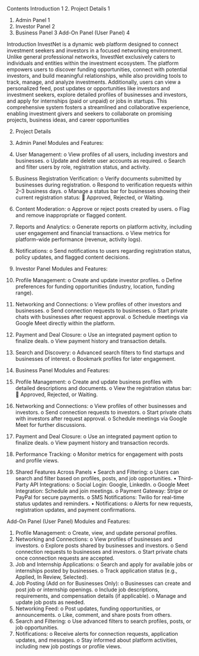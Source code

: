 
Contents
Introduction	1
2. Project Details	1
1. Admin Panel	1
2. Investor Panel	2
3. Business Panel	3
Add-On Panel (User Panel)	4

Introduction
InvestNet is a dynamic web platform designed to connect investment seekers and investors in a focused networking environment. Unlike general professional networks, InvestNet exclusively caters to individuals and entities within the investment ecosystem. The platform empowers users to discover funding opportunities, connect with potential investors, and build meaningful relationships, while also providing tools to track, manage, and analyze investments. Additionally, users can view a personalized feed, post updates or opportunities like investors and investment seekers, explore detailed profiles of businesses and investors, and apply for internships (paid or unpaid) or jobs in startups. This comprehensive system fosters a streamlined and collaborative experience, enabling investment givers and seekers to collaborate on promising projects, business ideas, and career opportunities


2. Project Details

1. Admin Panel
Modules and Features:
1.	User Management:
o	View profiles of all users, including investors and businesses.
o	Update and delete user accounts as required.
o	Search and filter users by role, registration status, and activity.
2.	Business Registration Verification:
o	Verify documents submitted by businesses during registration.
o	Respond to verification requests within 2–3 business days.
o	Manage a status bar for businesses showing their current registration status:
	Approved, Rejected, or Waiting.
3.	Content Moderation:
o	Approve or reject posts created by users.
o	Flag and remove inappropriate or flagged content.
4.	Reports and Analytics:
o	Generate reports on platform activity, including user engagement and financial transactions.
o	View metrics for platform-wide performance (revenue, activity logs).
5.	Notifications:
o	Send notifications to users regarding registration status, policy updates, and flagged content decisions.





2. Investor Panel
Modules and Features:
1.	Profile Management:
o	Create and update investor profiles.
o	Define preferences for funding opportunities (industry, location, funding range).
2.	Networking and Connections:
o	View profiles of other investors and businesses.
o	Send connection requests to businesses.
o	Start private chats with businesses after request approval.
o	Schedule meetings via Google Meet directly within the platform.
3.	Payment and Deal Closure:
o	Use an integrated payment option to finalize deals.
o	View payment history and transaction details.
4.	Search and Discovery:
o	Advanced search filters to find startups and businesses of interest.
o	Bookmark profiles for later engagement.

3. Business Panel
Modules and Features:
1.	Profile Management:
o	Create and update business profiles with detailed descriptions and documents.
o	View the registration status bar:
	Approved, Rejected, or Waiting.
2.	Networking and Connections:
o	View profiles of other businesses and investors.
o	Send connection requests to investors.
o	Start private chats with investors after request approval.
o	Schedule meetings via Google Meet for further discussions.
3.	Payment and Deal Closure:
o	Use an integrated payment option to finalize deals.
o	View payment history and transaction records.
4.	Performance Tracking:
o	Monitor metrics for engagement with posts and profile views.






5. Shared Features Across Panels
•	Search and Filtering:
o	Users can search and filter based on profiles, posts, and job opportunities.
•	Third-Party API Integrations:
o	Social Login: Google, LinkedIn.
o	Google Meet Integration: Schedule and join meetings.
o	Payment Gateway: Stripe or PayPal for secure payments.
o	SMS Notifications: Twilio for real-time status updates and reminders.
•	Notifications:
o	Alerts for new requests, registration updates, and payment confirmations.




Add-On Panel (User Panel)
Modules and Features:
1.	Profile Management:
o	Create, view, and update personal profiles.
2.	Networking and Connections:
o	View profiles of businesses and investors.
o	Explore posts shared by businesses and investors.
o	Send connection requests to businesses and investors.
o	Start private chats once connection requests are accepted.
3.	Job and Internship Applications:
o	Search and apply for available jobs or internships posted by businesses.
o	Track application status (e.g., Applied, In Review, Selected).
4.	Job Posting (Add on for  Businesses Only):
o	Businesses can create and post job or internship openings.
o	Include job descriptions, requirements, and compensation details (if applicable).
o	Manage and update job posts as needed.
5.	Networking Feed:
o	Post updates, funding opportunities, or announcements.
o	Like, comment, and share posts from others.
6.	Search and Filtering:
o	Use advanced filters to search profiles, posts, or job opportunities.
7.	Notifications:
o	Receive alerts for connection requests, application updates, and messages.
o	Stay informed about platform activities, including new job postings or profile views.
